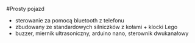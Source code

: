 #Prosty pojazd 
* sterowanie za pomocą bluetooth z telefonu
* zbudowany ze standardowych silniczków z kołami + klocki Lego
* buzzer, miernik ultrasoniczny, arduino nano, sterownik dwukanałowy


